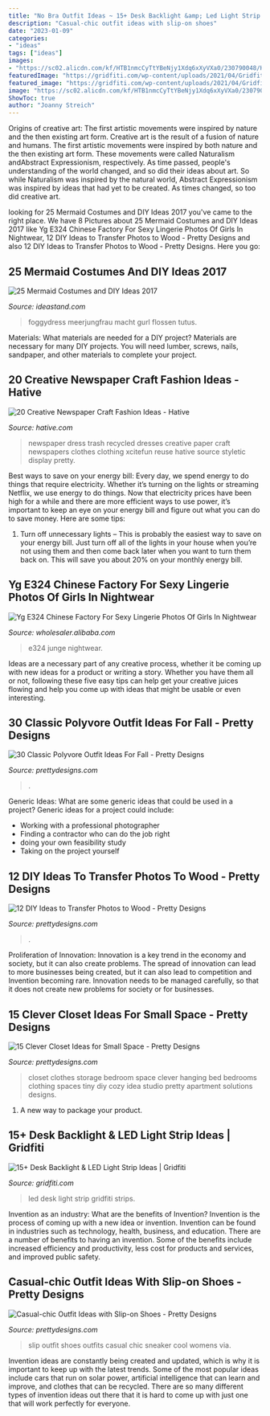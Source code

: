 ```yaml
---
title: "No Bra Outfit Ideas ~ 15+ Desk Backlight &amp; Led Light Strip Ideas"
description: "Casual-chic outfit ideas with slip-on shoes"
date: "2023-01-09"
categories:
- "ideas"
tags: ["ideas"]
images:
- "https://sc02.alicdn.com/kf/HTB1nmcCyTtYBeNjy1Xdq6xXyVXa0/230790048/HTB1nmcCyTtYBeNjy1Xdq6xXyVXa0.jpg"
featuredImage: "https://gridfiti.com/wp-content/uploads/2021/04/Gridfiti_Blog_LEDStripsBacklightforDesk_0_Header.jpg"
featured_image: "https://gridfiti.com/wp-content/uploads/2021/04/Gridfiti_Blog_LEDStripsBacklightforDesk_0_Header.jpg"
image: "https://sc02.alicdn.com/kf/HTB1nmcCyTtYBeNjy1Xdq6xXyVXa0/230790048/HTB1nmcCyTtYBeNjy1Xdq6xXyVXa0.jpg"
ShowToc: true
author: "Joanny Streich"
---
```



Origins of creative art: The first artistic movements were inspired by nature and the then existing art form.
Creative art is the result of a fusion of nature and humans. The first artistic movements were inspired by both nature and the then existing art form. These movements were called Naturalism andAbstract Expressionism, respectively. As time passed, people's understanding of the world changed, and so did their ideas about art. So while Naturalism was inspired by the natural world, Abstract Expressionism was inspired by ideas that had yet to be created. As times changed, so too did creative art.

	

		
looking for 25 Mermaid Costumes and DIY Ideas 2017 you've came to the right place. We have 8 Pictures about 25 Mermaid Costumes and DIY Ideas 2017 like Yg E324 Chinese Factory For Sexy Lingerie Photos Of Girls In Nightwear, 12 DIY Ideas to Transfer Photos to Wood - Pretty Designs and also 12 DIY Ideas to Transfer Photos to Wood - Pretty Designs. Here you go:
		
    
## 25 Mermaid Costumes And DIY Ideas 2017

<img loading=lazy src="https://ideastand.com/wp-content/uploads/2017/09/mermaid-costume-diy/13-mermaid-costume-diy-ideas-tutorials.jpg" onerror="this.onerror=null;this.src='https://tse4.mm.bing.net/th?id=OIP.gBM-xxMjWPYBX99MWDecWQHaLH&amp;pid=15.1';" alt="25 Mermaid Costumes and DIY Ideas 2017">

_Source: ideastand.com_

>foggydress meerjungfrau macht gurl flossen tutus. 

	

Materials: What materials are needed for a DIY project?
Materials are necessary for many DIY projects. You will need lumber, screws, nails, sandpaper, and other materials to complete your project.

    
## 20 Creative Newspaper Craft Fashion Ideas - Hative

<img loading=lazy src="https://hative.com/wp-content/uploads/2014/10/newspaper-craft-fashion-ideas/15-creative-newspaper-craft-fashion-ideas.jpg" onerror="this.onerror=null;this.src='https://tse4.mm.bing.net/th?id=OIP.IejDamsUQNQSrqNCzMfXuQHaKo&amp;pid=15.1';" alt="20 Creative Newspaper Craft Fashion Ideas - Hative">

_Source: hative.com_

>newspaper dress trash recycled dresses creative paper craft newspapers clothes clothing xcitefun reuse hative source styletic display pretty. 

	

Best ways to save on your energy bill:
Every day, we spend energy to do things that require electricity. Whether it’s turning on the lights or streaming Netflix, we use energy to do things. Now that electricity prices have been high for a while and there are more efficient ways to use power, it’s important to keep an eye on your energy bill and figure out what you can do to save money. Here are some tips: 
1. Turn off unnecessary lights – This is probably the easiest way to save on your energy bill. Just turn off all of the lights in your house when you’re not using them and then come back later when you want to turn them back on. This will save you about 20% on your monthly energy bill. 

    
## Yg E324 Chinese Factory For Sexy Lingerie Photos Of Girls In Nightwear

<img loading=lazy src="https://sc02.alicdn.com/kf/HTB1nmcCyTtYBeNjy1Xdq6xXyVXa0/230790048/HTB1nmcCyTtYBeNjy1Xdq6xXyVXa0.jpg" onerror="this.onerror=null;this.src='https://tse3.mm.bing.net/th?id=OIP.INwIKMdHPFx_PSp5_u5CeAHaLH&amp;pid=15.1';" alt="Yg E324 Chinese Factory For Sexy Lingerie Photos Of Girls In Nightwear">

_Source: wholesaler.alibaba.com_

>e324 junge nightwear. 

	

Ideas are a necessary part of any creative process, whether it be coming up with new ideas for a product or writing a story. Whether you have them all or not, following these five easy tips can help get your creative juices flowing and help you come up with ideas that might be usable or even interesting.

    
## 30 Classic Polyvore Outfit Ideas For Fall - Pretty Designs

<img loading=lazy src="http://www.prettydesigns.com/wp-content/uploads/2018/11/30-classic-polyvore-outfit-ideas-for-fall-1.jpg" onerror="this.onerror=null;this.src='https://tse1.mm.bing.net/th?id=OIP.fyHUTJhgbsf0Kzdydu0hjwHaOk&amp;pid=15.1';" alt="30 Classic Polyvore Outfit Ideas For Fall - Pretty Designs">

_Source: prettydesigns.com_

>. 

	

Generic Ideas: What are some generic ideas that could be used in a project?
Generic ideas for a project could include: 
- Working with a professional photographer 
- Finding a contractor who can do the job right 
- doing your own feasibility study 
- Taking on the project yourself

    
## 12 DIY Ideas To Transfer Photos To Wood - Pretty Designs

<img loading=lazy src="https://www.prettydesigns.com/wp-content/uploads/2016/12/DIY-Wood-Photo-Frames.jpg" onerror="this.onerror=null;this.src='https://tse1.mm.bing.net/th?id=OIP.IAdLQmOxh52Ur4_qVkKesgHaO6&amp;pid=15.1';" alt="12 DIY Ideas to Transfer Photos to Wood - Pretty Designs">

_Source: prettydesigns.com_

>. 

	

Proliferation of Innovation:
Innovation is a key trend in the economy and society, but it can also create problems. The spread of innovation can lead to more businesses being created, but it can also lead to competition and Invention becoming rare. Innovation needs to be managed carefully, so that it does not create new problems for society or for businesses.

    
## 15 Clever Closet Ideas For Small Space - Pretty Designs

<img loading=lazy src="https://www.prettydesigns.com/wp-content/uploads/2015/10/Clothes-Storage.jpg" onerror="this.onerror=null;this.src='https://tse1.mm.bing.net/th?id=OIP.1aTzA40VQhfVq9wn073BxQHaLF&amp;pid=15.1';" alt="15 Clever Closet Ideas for Small Space - Pretty Designs">

_Source: prettydesigns.com_

>closet clothes storage bedroom space clever hanging bed bedrooms clothing spaces tiny diy cozy idea studio pretty apartment solutions designs. 

	

1. A new way to package your product.

    
## 15+ Desk Backlight &amp; LED Light Strip Ideas | Gridfiti

<img loading=lazy src="https://gridfiti.com/wp-content/uploads/2021/04/Gridfiti_Blog_LEDStripsBacklightforDesk_0_Header.jpg" onerror="this.onerror=null;this.src='https://tse3.mm.bing.net/th?id=OIP.9EO9r2ZNC6qCqEiV8S-TwQHaEK&amp;pid=15.1';" alt="15+ Desk Backlight &amp; LED Light Strip Ideas | Gridfiti">

_Source: gridfiti.com_

>led desk light strip gridfiti strips. 

	

Invention as an industry: What are the benefits of Invention?
Invention is the process of coming up with a new idea or invention. Invention can be found in industries such as technology, health, business, and education. There are a number of benefits to having an invention. Some of the benefits include increased efficiency and productivity, less cost for products and services, and improved public safety.

    
## Casual-chic Outfit Ideas With Slip-on Shoes - Pretty Designs

<img loading=lazy src="http://www.prettydesigns.com/wp-content/uploads/2014/05/Cool-Black-Outfit-with-Slip-on-Shoes.jpg" onerror="this.onerror=null;this.src='https://tse1.mm.bing.net/th?id=OIP.E6Ktn8S4Ut38oJkoD3VzpAHaK-&amp;pid=15.1';" alt="Casual-chic Outfit Ideas with Slip-on Shoes - Pretty Designs">

_Source: prettydesigns.com_

>slip outfit shoes outfits casual chic sneaker cool womens via. 

	

Invention ideas are constantly being created and updated, which is why it is important to keep up with the latest trends. Some of the most popular ideas include cars that run on solar power, artificial intelligence that can learn and improve, and clothes that can be recycled. There are so many different types of invention ideas out there that it is hard to come up with just one that will work perfectly for everyone.

